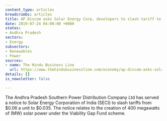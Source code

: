 ```yaml
---
content_type: articles
breadcrumbs: articles
title: AP Discom asks Solar Energy Corp, developers to slash tariff to ₹2.44/unit
date: 2019-07-24 04:00:00 +0000
states:
- Andhra Pradesh
sectors:
- Energy
subsectors:
- Renewables
- Power
sources:
- name: The Hindu Business Line
  url: https://www.thehindubusinessline.com/economy/ap-discom-asks-solar-energy-corp-developers-to-slash-tariff-to-244unit/article28564051.ece
details: []
is_newsletter: false

---
```

The Andhra Pradesh Southern Power Distribution Company Ltd has served a notice to Solar Energy Corporation of India (SECI) to slash tariffs from $0.06 a unit to $0.035. The notice relates to the creation of 400 megawatts of (MW) solar power under the Viability Gap Fund scheme.
